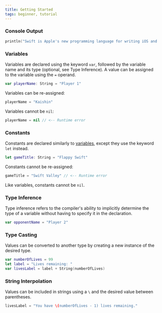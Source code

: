 ```yaml
---
title: Getting Started
tags: beginner, tutorial
---
```


### Console Output

~~~swift
println("Swift is Apple's new programming language for writing iOS and OSX apps.\nIt was introduced during WWDC 2014 as a replacement to Objective-C.")
~~~

### Variables

Variables are declared using the keyword `var`, followed by the variable name
and its type (optional, see Type Inference). A value can be assigned to the variable
using the `=` operand.

~~~swift
var playerName: String = "Player 1"
~~~

Variables can be re-assigned:

~~~swift
playerName = "Kaishin"
~~~

Variables cannot be `nil`:

~~~swift
playerName = nil // <-- Runtime error
~~~

### Constants

Constants are declared similarly to [variables](#variables), except they use the
keyword `let` instead.

~~~swift
let gameTitle: String = "Flappy Swift"
~~~

Constants cannot be re-assigned:

~~~swift
gameTitle = "Swift Valley" // <-- Runtime error
~~~

Like variables, constants cannot be `nil`.

### Type Inference

Type inference refers to the compiler's ability
to implicitly determine the type of a variable without having to
specify it in the declaration.

~~~swift
var opponentName = "Player 2"
~~~

### Type Casting

Values can be converted to another type by creating a new instance of the
desired type.

~~~swift
var numberOfLives = 99
let label = "Lives remaining: "
var livesLabel = label + String(numberOfLives)
~~~

### String Interpolation

Values can be included in strings using a `\` and the desired value between
parentheses.

~~~swift
livesLabel = "You have \(numberOfLives - 1) lives remaining."
~~~

